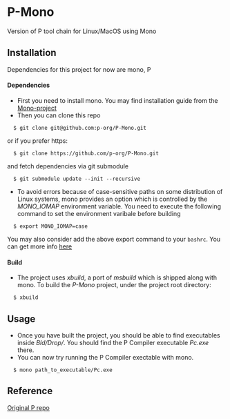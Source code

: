 # P-Mono
Version of P tool chain for Linux/MacOS using Mono

## Installation
Dependencies for this project for now are mono, P
#### Dependencies
  - First you need to install mono. You may find installation guide from the [Mono-project]( http://www.mono-project.com/docs/getting-started/install/ "Mono Project")
  - Then you can clone this repo
```{r, engine='bash', count_lines}
  $ git clone git@github.com:p-org/P-Mono.git
```
or if you prefer https:
```{r, engine='bash', count_lines}
  $ git clone https://github.com/p-org/P-Mono.git
```
and fetch dependencies via git submodule
```{r, engine='bash', count_lines}
  $ git submodule update --init --recursive
```
  - To avoid errors because of case-sensitive paths on some distribution of Linux systems, mono provides an option which is controlled by the *MONO_IOMAP* environment variable. You need to execute the following command to set the environment varibale before building 
```{r, engine='bash', count_lines}
  $ export MONO_IOMAP=case
```
You may also consider add the above export command to your `bashrc`. You can get more info [here](http://www.mono-project.com/archived/porting_msbuild_projects_to_xbuild/)

#### Build
  - The project uses *xbuild*, a port of *msbuild* which is shipped along with mono. To build the *P-Mono* project, under the project root directory:
```{r, engine='bash', count_lines}
  $ xbuild
```

## Usage
  - Once you have built the project, you should be able to find executables inside *Bld/Drop/*. You should find the P Compiler executable *Pc.exe* there. 
  - You can now try running the P Compiler exectable with mono.
```{r, engine='bash', count_lines}
  $ mono path_to_executable/Pc.exe
```

## Reference

[Original P repo](github.com/p-org/P "P Github Page")
